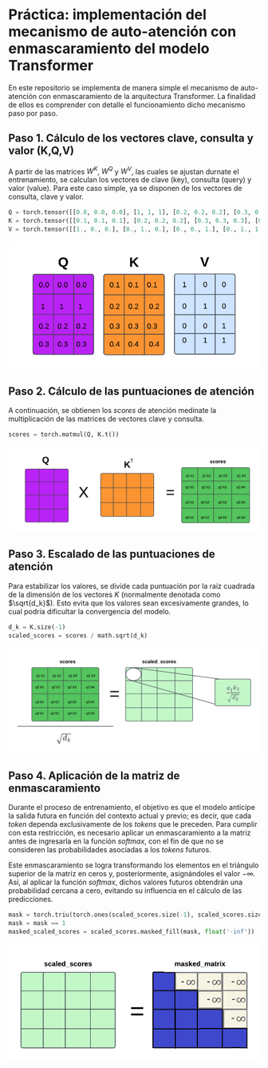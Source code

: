 # Práctica: implementación del mecanismo de auto-atención con enmascaramiento del modelo Transformer

En este repositorio se implementa de manera simple el mecanismo de auto-atención con enmascaramiento de la arquitectura Transformer. La finalidad de ellos es comprender con detalle el funcionamiento dicho mecanismo paso por paso.

## Paso 1. Cálculo de los vectores clave, consulta y valor (K,Q,V)

A partir de las matrices $W^K$, $W^Q$ y $W^V$, las cuales se ajustan durnate el entrenamiento, se calculan los vectores de clave (key), consulta (query) y valor (value). Para este caso simple, ya se disponen de los vectores de consulta, clave y valor.

```python
Q = torch.tensor([[0.0, 0.0, 0.0], [1, 1, 1], [0.2, 0.2, 0.2], [0.3, 0.3, 0.3]])
K = torch.tensor([[0.1, 0.1, 0.1], [0.2, 0.2, 0.2], [0.3, 0.3, 0.3], [0.4, 0.4, 0.4]])
V = torch.tensor([[1., 0., 0.], [0., 1., 0.], [0., 0., 1.], [0., 1., 1.]])
```

<div align="center">
  <img src="images/matrices.png" alt="Matrices" width =500 />
</div>

## Paso 2. Cálculo de las puntuaciones de atención

A continuación, se obtienen los *scores* de atención medinate la multiplicación de las matrices de vectores clave y consulta.

```python
scores = torch.matmul(Q, K.t())
```

<div align="center">
  <img src="images/scores.png" alt="Scores" width =500 />
</div>

## Paso 3. Escalado de las puntuaciones de atención
 
Para estabilizar los valores, se divide cada puntuación por la raíz cuadrada de la dimensión de los vectores $K$ (normalmente denotada como $\sqrt{d_k}$). Esto evita que los valores sean excesivamente grandes, lo cual podría dificultar la convergencia del modelo.

```python
d_k = K.size(-1)
scaled_scores = scores / math.sqrt(d_k)
```

<div align="center">
  <img src="images/scaled.png" alt="Scaled" width =800 />
</div>

## Paso 4. Aplicación de la matriz de enmascaramiento

Durante el proceso de entrenamiento, el objetivo es que el modelo anticipe la salida futura en función del contexto actual y previo; es decir, que cada *token* dependa exclusivamente de los *tokens* que le preceden. Para cumplir con esta restricción, es necesario aplicar un enmascaramiento a la matriz antes de ingresarla en la función *softmax*, con el fin de que no se consideren las probabilidades asociadas a los *tokens* futuros.

Este enmascaramiento se logra transformando los elementos en el triángulo superior de la matriz en ceros y, posteriormente, asignándoles el valor $-\infty$. Así, al aplicar la función *softmax*, dichos valores futuros obtendrán una probabilidad cercana a cero, evitando su influencia en el cálculo de las predicciones.

```python
mask = torch.triu(torch.ones(scaled_scores.size(-1), scaled_scores.size(-1)), diagonal=1)
mask = mask == 1
masked_scaled_scores = scaled_scores.masked_fill(mask, float('-inf'))
```

<div align="center">
  <img src="images/mask.png" alt="Mask" width =600 />
</div>
